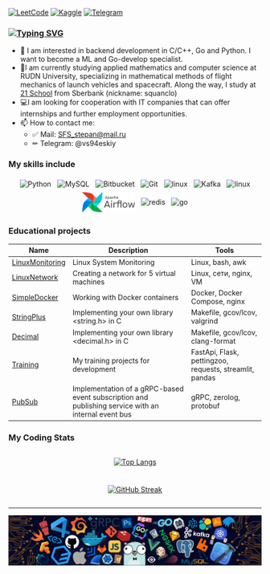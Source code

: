 [![LeetCode](https://img.shields.io/badge/LeetCode-000000?style=for-the-badge&logo=LeetCode&logoColor=#d16c06)](https://leetcode.com/u/stepanershov/)
[![Kaggle](https://img.shields.io/badge/Kaggle-035a7d?style=for-the-badge&logo=kaggle&logoColor=white)](https://www.kaggle.com/stepanershov)
[![Telegram](https://img.shields.io/badge/Telegram-2CA5E0?style=for-the-badge&logo=telegram&logoColor=white)](https://t.me/vs94eskiy)


### [![Typing SVG](https://readme-typing-svg.demolab.com?font=Fira+Code&pause=1000&color=FFFFFF&width=435&lines=Hi+there+%F0%9F%91%8B+I'm+Stepan+Ershov%2C)](https://git.io/typing-svg)


- 👀 I am interested in backend development in C/C++, Go and Python. I want to become a ML and Go-develop specialist.
- 🌱I am currently studying applied mathematics and computer science at RUDN University, specializing in mathematical methods of flight mechanics of launch vehicles and spacecraft. Along the way, I study at [21 School](https://21-school.ru) from Sberbank (nickname: squanclo)
- 💻I am looking for cooperation with IT companies that can offer internships and further employment opportunities.
- 📫 How to contact me:
     - ✅ Mail: SFS_stepan@mail.ru
     - ✏ Telegram: @vs94eskiy

### My skills include

<p align="center">
    <img title="Python" alt="Python" src="https://raw.githubusercontent.com/Thomas-George-T/Thomas-George-T/master/assets/python.svg" width="40" height="40" style="vertical-align:middle; margin:4px"/>
    <img title="MySQL" alt="MySQL" src="https://raw.githubusercontent.com/Thomas-George-T/Thomas-George-T/master/assets/mysql.svg" width="40" height="40" style="vertical-align:middle; margin:4px"/>
    <img title="Bitbucket" alt="Bitbucket" src="https://raw.githubusercontent.com/Thomas-George-T/Thomas-George-T/master/assets/bitbucket.svg" height="40" style="vertical-align:middle; margin:4px"/>
    <img title="Git" alt="Git" src="https://raw.githubusercontent.com/Thomas-George-T/Thomas-George-T/master/assets/git.svg" width="70" height="40" style="vertical-align:middle; margin:4px"/>
    <img title="jira" alt="linux" src="https://raw.githubusercontent.com/Thomas-George-T/Thomas-George-T/master/assets/jira.svg" width="40" style="vertical-align:middle; margin:4px"/>
    <img title="Kafka" alt="Kafka" src="https://raw.githubusercontent.com/Thomas-George-T/Thomas-George-T/master/assets/kafka.svg" width="105" height="40" style="vertical-align:middle; margin:4px"/>
    <img title="linux" alt="linux" src="https://raw.githubusercontent.com/Thomas-George-T/Thomas-George-T/master/assets/linux-tux.svg" width="40" style="vertical-align:middle; margin:4px"/>
    <img title="airflow" alt="airflow" src="https://github.com/Thomas-George-T/Thomas-George-T/blob/master/assets/airflow.svg" width="105" height="40" style="vertical-align:middle; margin:4px"/>
    <img title="redis" alt="redis" src="https://img.shields.io/badge/redis-%23DD0031.svg" width="105" height="40" style="vertical-align:middle; margin:4px"/>
    <img title="go" alt="go" src="https://github.com/simple-icons/simple-icons/blob/develop/icons/go.svg" width="50" height="50" style="vertical-align:middle; margin:4px"/>
</p>

### Educational projects

| Name | Description | Tools |
| --- | --- | --- |
| [LinuxMonitoring](https://github.com/StepanErshov/D01_Linux-1) | Linux System Monitoring | Linux, bash, awk |
| [LinuxNetwork](https://github.com/StepanErshov/LinuxNetwork#) | Creating a network for 5 virtual machines | Linux, сети, nginx, VM |
| [SimpleDocker](https://github.com/StepanErshov/SimpleDocker?tab=readme-ov-file) | Working with Docker containers | Docker, Docker Compose, nginx |
| [StringPlus](https://github.com/StepanErshov/StringPlus) | Implementing your own library <string.h> in C | Makefile, gcov/lcov, valgrind |
| [Decimal](https://github.com/StepanErshov/Decimal) | Implementing your own library <decimal.h> in C | Makefile, gcov/lcov, clang-format |
| [Training](https://github.com/StepanErshov/MyTrainingRepo) | My training projects for development | FastApi, Flask, pettingzoo, requests, streamlit, pandas |
| [PubSub](https://github.com/StepanErshov/pubsub) | Implementation of a gRPC-based event subscription and publishing service with an internal event bus | gRPC, zerolog, protobuf |

### My Coding Stats

<div align="center" style="display: flex; flex-direction: column; align-items: center; gap: 10px; width: 100%;">

<div style="width: 100%; max-width: 1500px;">

[![Top Langs](https://github-readme-stats.vercel.app/api/top-langs/?username=StepanErshov&layout=compact&hide_border=true&hide=html,css,javascript,swig,powershell&theme=radical&card_width=500)](https://github.com/StepanErshov)

</div>

<div style="width: 100%; max-width: 1500px;">

[![GitHub Streak](https://streak-stats.demolab.com?user=StepanErshov&theme=dark&hide_border=true&card_width=500)](https://git.io/streak-stats)

</div>

</div>



---

![footer](https://github.com/StepanErshov/LinuxNetwork/blob/main/src/D02_photo/footer.webp)

<!---
Followers and Wievers
<p align='center'>
<img src="https://komarev.com/ghpvc/?username=StepanErshov">&nbsp;&nbsp;&nbsp;&nbsp;
<img src="https://img.shields.io/github/followers/StepanErshov?style=social">&nbsp;&nbsp;&nbsp;&nbsp;
</p>


StepanErshov/StepanErshov is a ✨ special ✨ repository because its `README.md` (this file) appears on your GitHub profile.

GIF 1
  <img src="https://media4.giphy.com/media/xT9IgzoKnwFNmISR8I/giphy.gif?cid=6c09b952kho0f5bkmh0nq9x6fyeaam2u2kn7jr2yrpkq7y7y&ep=v1_internal_gif_by_id&rid=giphy.gif&ct=g" width="300>
You can click the Preview link to take a look at your changes.
GIF 2
<div align="center">
  <img src="https://img1.picmix.com/output/stamp/normal/6/5/5/1/2621556_3a7b1.gif" width="300">
</div>

--->
